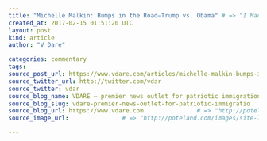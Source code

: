 ```yaml
---
title: "Michelle Malkin: Bumps in the Road–Trump vs. Obama" # => "I Made a Pretty Gem - Planet.rb"
created_at: 2017-02-15 01:51:20 UTC
layout: post
kind: article
author: "V Dare"

categories: commentary
tags: 
source_post_url: https://www.vdare.com/articles/michelle-malkin-bumps-in-the-road-trump-vs-obama    # => "http://poteland.com/blog/i-made-a-pretty-gem-planet-dot-rb/"
source_twitter_url: http://twitter.com/vdar
source_twitter: vdar
source_blog_name: VDARE – premier news outlet for patriotic immigration reform
source_blog_slug: vdare-premier-news-outlet-for-patriotic-immigratio              # => "this-is-where-i-tell-you-stuff"
source_blog_url: https://www.vdare.com               # => "http://poteland.com/articles"
source_image_url:               # => "http://poteland.com/images/site-logo.png"

---
```



<!--
   &lt;div class=&quot;pf-content&quot;&gt;&lt;p&gt;The resignation of national security advisor &lt;a href=&quot;https://pjmedia.com/michaelwalsh/2017/02/14/the-empire-strikes-back/&quot;&gt;Michael Flynn &lt;/a&gt;has the anti-Trump media declaring the new administration a “mess,” in “turmoil” and thrown into “chaos.”&lt;/p&gt;
&lt;p&gt;Funny, these same Chicken Littles barely shrugged their shoulders during the turmoil-laden first 100 days of Barack Obama’s first term. Some perspective is in order.&lt;/p&gt;
&lt;p&gt;Remember the &lt;a href=&quot;http://www.washingtonpost.com/wp-dyn/content/article/2009/03/11/AR2009031103384.html&quot;&gt;withdrawal of Obama’s pick &lt;/a&gt;for National Intelligence Council chairman, Charles Freeman, in March 2009? Obama had tapped the former U.S. ambassador to Saudi Arabia for the sensitive post despite&lt;a href=&quot;http://www.newsweek.com/facing-opposition-obama-intel-pick-pulls-out-76211&quot;&gt; abundant conflicts of interests.&lt;/a&gt; Freeman had served for four years on the board of the China National Offshore Oil Corporation, a company owned by the Chinese communist government. The state-owned firm has invested in Sudan and Iran. Freeman also led the Middle East Policy Council, a Washington, D.C.-based group funded by the Saudi government. And he chaired Projects International, a consulting firm that had worked with foreign companies and governments.&lt;/p&gt;
&lt;p&gt;Obama knew all that and looked the other way at Freeman’s role as a de facto lobbyist for Saudi royalty. Even worse, he ignored Freeman’s &lt;a href=&quot;http://www.discoverthenetworks.org/individualProfile.asp?indid=2381&quot;&gt;Jew-bashing and tyrant-coddling record&lt;/a&gt; with a Blame America axe to grind. Freeman carped that our country exhibited “an ugly mood of chauvinism” after the 9/11 attacks and &lt;a href=&quot;http://archive.frontpagemag.com/readArticle.aspx?ARTID=34290&quot;&gt;condemned his fellow countrymen&lt;/a&gt; for connecting the dots of Islam and Saudi-funded jihad: “Before Americans call on others to examine themselves,” he fumed with Jeremiah Wright-style bombast, “we should examine ourselves.”&lt;/p&gt;
&lt;p&gt;In fine form, Freeman inveighed against the “Israel Lobby” in &lt;a href=&quot;http://foreignpolicy.com/2009/03/10/freeman-speaks-out-on-his-exit/&quot;&gt;his resignation letter.&lt;/a&gt;&lt;/p&gt;
&lt;p&gt;The screed said less about Freeman than it did about the Obama administration’s AWOL vetting system. Where were the watchdogs to guard against terror-friendly conspiracy-minded kooks slipping into sensitive intelligence positions?&lt;/p&gt;
&lt;p&gt;The Freeman withdrawal came after a series of Obama nominee withdrawals that the amnesia-suffering Beltway media has now conveniently forgotten in its haste to declare Trump’s transition the worst disaster ever.&lt;/p&gt;
&lt;p&gt;By this time in Obama’s first term, former &lt;a href=&quot;http://www.vdare.com/articles/memo-from-mexico-by-allan-wall-191&quot;&gt;Democratic New Mexico &lt;/a&gt;Governor &lt;a href=&quot;https://www.google.com/search?q=bill+richardson+site:www.vdare.com&quot;&gt;Bill Richardson&lt;/a&gt; had withdrawn as Commerce Secretary nominee after both liberals and conservatives protested his long record of corruption and incompetence. His political horse-trading with private businesses–campaign donations for infrastructure projects, patronage jobs and board appointments–was so notorious it had earned him the moniker “Dollar Bill.”&lt;/p&gt;
&lt;p&gt;At the time Obama tapped him to lead the Commerce Department, Richardson was the subject of a &lt;a href=&quot;http://www.vdare.com/posts/richardson-under-investigation-for-possible-extortion-bows-out-as-commerce-secretary-designate&quot;&gt;high-profile probe and ongoing grand jury investigation&lt;/a&gt; into whether he traded New Mexico government contracts for campaign contributions. The White House transition team knew about the pay-to-play scandal involving a California company, CDR Financial Products. They knew that the FBI and federal prosecutors had launched a probe of CDR’s activities in New Mexico in the summer of 2008. They knew CDR was tied to a doomed bond deal in Alabama, which threatened to cause the biggest municipal bankruptcy in U.S. history. They knew CDR had raked in nearly $1.5 million in fees from a New Mexico state financial agency after donating more than $100,000 to Richardson’s efforts to register Hispanic and American Indian voters and to pay for expenses at the 2004 Democratic National Convention.&lt;/p&gt;&lt;div id=&quot;57966237cc52c74a5e1363c4&quot; class=&quot;vdb_player vdb_57966237cc52c74a5e1363c456bcd17ce4b018167fea5539&quot;&gt;    &lt;/div&gt;
&lt;p&gt;It took 33 days before Team Obama threw Richardson and his ethical baggage off the bus.&lt;/p&gt;
&lt;p&gt;Richardson’s replacement, former GOP Sen. Judd Gregg, accepted and then quickly withdrew after disagreements over Obama’s massive federal stimulus proposal and Democrats’ politicization of the Census.&lt;/p&gt;
&lt;p&gt;Another Beltway barnacle, former Democratic South Dakota Sen. Tom Daschle, was also forced to withdraw from his nomination as Obama’s Health and Human Services secretary amid a storm of ethical scandal, conflicts of interest, and tax avoidance. That was compounded by Treasury Secretary Geithner’s admission of “tax goofs” involving his failure to pay $43,000 in federal self-employment taxes for four separate years (until, that is, he was tapped for his Obama post). At least five other Treasury staff picks withdrew before the Obama administration had reached the 100-day mark over tax problems, conflicts of interest, bad judgment and records of lax oversight of industry.&lt;/p&gt;
&lt;p&gt;By the end of his first 100 days, Obama had set a turnover record for an incoming cabinet with four major withdrawals. And by the hallowed 100-day mark, Obama had announced less than half of the total Senate-confirmed Cabinet department positions he needed to fill, with only 10 approved–even though the Democrats had an overwhelming majority in the Senate at the time.&lt;/p&gt;
&lt;p&gt;Yes, there will be significant bumps in the road and some tough lumps to take as President Trump builds his team. But a dishonest media and preening political establishment pretending there’s something “unprecedented” about such stumbles only discredit themselves.&lt;/p&gt;
&lt;p&gt;&lt;span style=&quot;color: #993300;&quot;&gt;&lt;i&gt;Michelle Malkin is a senior editor at &lt;/i&gt;Conservative Review.&lt;i&gt; For more articles and videos from Michelle, visit &lt;a href=&quot;https://www.conservativereview.com/&quot;&gt;ConservativeReview.com. &lt;/a&gt;&lt;/i&gt;&lt;em&gt;Watch&lt;/em&gt;&lt;a href=&quot;https://www.crtv.com/michelle-malkin-investigates&quot;&gt; Michelle Malkin Investigates&lt;/a&gt;&lt;em&gt; on CRTV.com.&lt;/em&gt;&lt;/span&gt;&lt;/p&gt;
&lt;p&gt;&lt;a href=&quot;http://www.amazon.com/Sold-Out-Billionaires-Bipartisan-Crapweasels/dp/1501115944&quot;&gt;&lt;img class=&quot;alignright size-medium wp-image-73126&quot; title=&quot;&quot; src=&quot;https://s3-us-west-2.amazonaws.com/vdare-live/wp-content/uploads/2015/11/malkinsoldout-206x300.png&quot; alt=&quot;&quot; width=&quot;206&quot; height=&quot;300&quot; align=&quot;right&quot;&gt;&lt;/a&gt;COPYRIGHT 2016 &lt;a href=&quot;http://CREATORS.COM&quot;&gt;CREATORS.COM&lt;/a&gt;&lt;/p&gt;
&lt;p&gt;&lt;em&gt;&lt;span style=&quot;color: #993300;&quot;&gt;Michelle Malkin&lt;/span&gt; [&lt;a href=&quot;mailto:malkinblog@gmail.com&quot;&gt;email&lt;/a&gt; &lt;span style=&quot;color: #993300;&quot;&gt;her] is the author of&lt;/span&gt; &lt;/em&gt;&lt;a href=&quot;http://www.amazon.com/Invasion-America-Welcomes-Terrorists-Criminals/dp/0895261464/?_encoding=UTF8&amp;amp;camp=1789&amp;amp;creative=9325&amp;amp;linkCode=ur2&amp;amp;tag=vd0b-20&quot;&gt;Invasion: How America Still Welcomes Terrorists, Criminals, and Other Foreign Menaces to Our Shores&lt;/a&gt;.&lt;em&gt; &lt;span style=&quot;color: #993300;&quot;&gt;Click&lt;/span&gt; &lt;a href=&quot;http://vdare.com/articles/malkins-invasion-the-review&quot;&gt;here&lt;/a&gt; f&lt;span style=&quot;color: #993300;&quot;&gt;or Peter Brimelow’s review. Click &lt;a href=&quot;http://www.michellemalkin.com/&quot;&gt;here&lt;/a&gt; for Michelle Malkin`s website. Michelle Malkin is also author of&lt;/span&gt; &lt;/em&gt;&lt;a href=&quot;http://www.amazon.com/exec/obidos/tg/detail/-/0895260301/?_encoding=UTF8&amp;amp;camp=1789&amp;amp;creative=9325&amp;amp;linkCode=ur2&amp;amp;tag=vd0b-20&quot;&gt;Unhinged: Exposing Liberals Gone Wild, &lt;/a&gt;&lt;a href=&quot;http://www.amazon.com/Who-Built-That-Awe-Inspiring-Tinkerpreneurs-ebook/dp/B00PDXSEZW/vd0b-20&quot;&gt;Culture of Corruption: Obama and his Team of Tax Cheats, Crooks &amp;amp; Cronies, &lt;/a&gt;&lt;em&gt;&lt;span style=&quot;color: #993300;&quot;&gt;and &lt;/span&gt;&lt;/em&gt;&lt;a href=&quot;http://www.amazon.com/Who-Built-That-Awe-Inspiring-Tinkerpreneurs-ebook/dp/B00PDXSEZW/vd0b-20&quot;&gt;Who Built That: Awe-Inspiring Stories of American Tinkerpreneur&lt;/a&gt;&lt;/p&gt;
&lt;p&gt; &lt;/p&gt;
&lt;/div&gt;           # => "I’ve been hurting to write this ever since we had the idea of creating a Planet for Cubox..." (Continued)
   vdare-premier-news-outlet-for-patriotic-immigratio              # => "this-is-where-i-tell-you-stuff"
   https://www.vdare.com               # => "http://poteland.com/articles"
                 # => "http://poteland.com/images/site-logo.png"
<div class="pf-content"><p>The resignation of national security advisor <a href="https://pjmedia.com/michaelwalsh/2017/02/14/the-empire-strikes-back/">Michael Flynn </a>has the anti-Trump media declaring the new administration a “mess,” in “turmoil” and thrown into “chaos.”</p>
<p>Funny, these same Chicken Littles barely shrugged their shoulders during the turmoil-laden first 100 days of Barack Obama’s first term. Some perspective is in order.</p>
<p>Remember the <a href="http://www.washingtonpost.com/wp-dyn/content/article/2009/03/11/AR2009031103384.html">withdrawal of Obama’s pick </a>for National Intelligence Council chairman, Charles Freeman, in March 2009? Obama had tapped the former U.S. ambassador to Saudi Arabia for the sensitive post despite<a href="http://www.newsweek.com/facing-opposition-obama-intel-pick-pulls-out-76211"> abundant conflicts of interests.</a> Freeman had served for four years on the board of the China National Offshore Oil Corporation, a company owned by the Chinese communist government. The state-owned firm has invested in Sudan and Iran. Freeman also led the Middle East Policy Council, a Washington, D.C.-based group funded by the Saudi government. And he chaired Projects International, a consulting firm that had worked with foreign companies and governments.</p>
<p>Obama knew all that and looked the other way at Freeman’s role as a de facto lobbyist for Saudi royalty. Even worse, he ignored Freeman’s <a href="http://www.discoverthenetworks.org/individualProfile.asp?indid=2381">Jew-bashing and tyrant-coddling record</a> with a Blame America axe to grind. Freeman carped that our country exhibited “an ugly mood of chauvinism” after the 9/11 attacks and <a href="http://archive.frontpagemag.com/readArticle.aspx?ARTID=34290">condemned his fellow countrymen</a> for connecting the dots of Islam and Saudi-funded jihad: “Before Americans call on others to examine themselves,” he fumed with Jeremiah Wright-style bombast, “we should examine ourselves.”</p>
<p>In fine form, Freeman inveighed against the “Israel Lobby” in <a href="http://foreignpolicy.com/2009/03/10/freeman-speaks-out-on-his-exit/">his resignation letter.</a></p>
<p>The screed said less about Freeman than it did about the Obama administration’s AWOL vetting system. Where were the watchdogs to guard against terror-friendly conspiracy-minded kooks slipping into sensitive intelligence positions?</p>
<p>The Freeman withdrawal came after a series of Obama nominee withdrawals that the amnesia-suffering Beltway media has now conveniently forgotten in its haste to declare Trump’s transition the worst disaster ever.</p>
<p>By this time in Obama’s first term, former <a href="http://www.vdare.com/articles/memo-from-mexico-by-allan-wall-191">Democratic New Mexico </a>Governor <a href="https://www.google.com/search?q=bill+richardson+site:www.vdare.com">Bill Richardson</a> had withdrawn as Commerce Secretary nominee after both liberals and conservatives protested his long record of corruption and incompetence. His political horse-trading with private businesses–campaign donations for infrastructure projects, patronage jobs and board appointments–was so notorious it had earned him the moniker “Dollar Bill.”</p>
<p>At the time Obama tapped him to lead the Commerce Department, Richardson was the subject of a <a href="http://www.vdare.com/posts/richardson-under-investigation-for-possible-extortion-bows-out-as-commerce-secretary-designate">high-profile probe and ongoing grand jury investigation</a> into whether he traded New Mexico government contracts for campaign contributions. The White House transition team knew about the pay-to-play scandal involving a California company, CDR Financial Products. They knew that the FBI and federal prosecutors had launched a probe of CDR’s activities in New Mexico in the summer of 2008. They knew CDR was tied to a doomed bond deal in Alabama, which threatened to cause the biggest municipal bankruptcy in U.S. history. They knew CDR had raked in nearly $1.5 million in fees from a New Mexico state financial agency after donating more than $100,000 to Richardson’s efforts to register Hispanic and American Indian voters and to pay for expenses at the 2004 Democratic National Convention.</p><div id="57966237cc52c74a5e1363c4" class="vdb_player vdb_57966237cc52c74a5e1363c456bcd17ce4b018167fea5539">    </div>
<p>It took 33 days before Team Obama threw Richardson and his ethical baggage off the bus.</p>
<p>Richardson’s replacement, former GOP Sen. Judd Gregg, accepted and then quickly withdrew after disagreements over Obama’s massive federal stimulus proposal and Democrats’ politicization of the Census.</p>
<p>Another Beltway barnacle, former Democratic South Dakota Sen. Tom Daschle, was also forced to withdraw from his nomination as Obama’s Health and Human Services secretary amid a storm of ethical scandal, conflicts of interest, and tax avoidance. That was compounded by Treasury Secretary Geithner’s admission of “tax goofs” involving his failure to pay $43,000 in federal self-employment taxes for four separate years (until, that is, he was tapped for his Obama post). At least five other Treasury staff picks withdrew before the Obama administration had reached the 100-day mark over tax problems, conflicts of interest, bad judgment and records of lax oversight of industry.</p>
<p>By the end of his first 100 days, Obama had set a turnover record for an incoming cabinet with four major withdrawals. And by the hallowed 100-day mark, Obama had announced less than half of the total Senate-confirmed Cabinet department positions he needed to fill, with only 10 approved–even though the Democrats had an overwhelming majority in the Senate at the time.</p>
<p>Yes, there will be significant bumps in the road and some tough lumps to take as President Trump builds his team. But a dishonest media and preening political establishment pretending there’s something “unprecedented” about such stumbles only discredit themselves.</p>
<p><span style="color: #993300;"><i>Michelle Malkin is a senior editor at </i>Conservative Review.<i> For more articles and videos from Michelle, visit <a href="https://www.conservativereview.com/">ConservativeReview.com. </a></i><em>Watch</em><a href="https://www.crtv.com/michelle-malkin-investigates"> Michelle Malkin Investigates</a><em> on CRTV.com.</em></span></p>
<p><a href="http://www.amazon.com/Sold-Out-Billionaires-Bipartisan-Crapweasels/dp/1501115944"><img class="alignright size-medium wp-image-73126" title="" src="https://s3-us-west-2.amazonaws.com/vdare-live/wp-content/uploads/2015/11/malkinsoldout-206x300.png" alt="" width="206" height="300" align="right"></a>COPYRIGHT 2016 <a href="http://CREATORS.COM">CREATORS.COM</a></p>
<p><em><span style="color: #993300;">Michelle Malkin</span> [<a href="mailto:malkinblog@gmail.com">email</a> <span style="color: #993300;">her] is the author of</span> </em><a href="http://www.amazon.com/Invasion-America-Welcomes-Terrorists-Criminals/dp/0895261464/?_encoding=UTF8&amp;camp=1789&amp;creative=9325&amp;linkCode=ur2&amp;tag=vd0b-20">Invasion: How America Still Welcomes Terrorists, Criminals, and Other Foreign Menaces to Our Shores</a>.<em> <span style="color: #993300;">Click</span> <a href="http://vdare.com/articles/malkins-invasion-the-review">here</a> f<span style="color: #993300;">or Peter Brimelow’s review. Click <a href="http://www.michellemalkin.com/">here</a> for Michelle Malkin`s website. Michelle Malkin is also author of</span> </em><a href="http://www.amazon.com/exec/obidos/tg/detail/-/0895260301/?_encoding=UTF8&amp;camp=1789&amp;creative=9325&amp;linkCode=ur2&amp;tag=vd0b-20">Unhinged: Exposing Liberals Gone Wild, </a><a href="http://www.amazon.com/Who-Built-That-Awe-Inspiring-Tinkerpreneurs-ebook/dp/B00PDXSEZW/vd0b-20">Culture of Corruption: Obama and his Team of Tax Cheats, Crooks &amp; Cronies, </a><em><span style="color: #993300;">and </span></em><a href="http://www.amazon.com/Who-Built-That-Awe-Inspiring-Tinkerpreneurs-ebook/dp/B00PDXSEZW/vd0b-20">Who Built That: Awe-Inspiring Stories of American Tinkerpreneur</a></p>
<p> </p>
</div><div class="">
    <i>Source: <a href="https://www.vdare.com">VDARE – premier news outlet for patriotic immigration reform</a></i>
</div>
